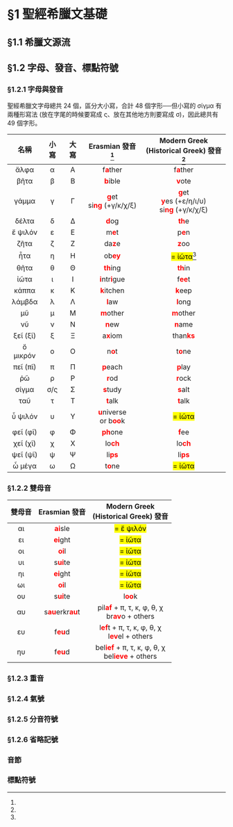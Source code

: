# §1 聖經希臘文基礎

## §1.1 希臘文源流

## §1.2 字母、發音、標點符號

### §1.2.1 字母與發音

聖經希臘文字母總共 24 個，區分大小寫，合計 48 個字形──但小寫的 σίγμα 有兩種形寫法 (放在字尾的時候要寫成 ς、放在其他地方則要寫成 σ)，因此總共有 49 個字形。

|    名稱    | 小寫  | 大寫  |                Erasmian  發音 [^1]             |                   Modern Greek <br>(Historical Greek) 發音[^2]                    |
| :------: | :-: | :-: | :---------------------------------------: | :-------------------------------------------------------------------: |
|   ἄλφα   |  α  |  Α  |              f<strong><font color='red'>a</font></strong>ther              |                            f<strong><font color='red'>a</font></strong>ther                            |
|   βῆτα   |  β  |  Β  |             <strong><font color='red'>b</font></strong>ible               |                            <strong><font color='red'>v</font></strong>ote                             |
|  γάμμα   |  γ  |  Γ  |<strong><font color='red'>g</font></strong>et <BR> si<strong><font color='red'>ng</font></strong> (+γ/κ/χ/ξ)  |<strong><font color='red'>g</font></strong>et<BR><strong><font color='red'>y</font></strong>es (+ε/η/ι/υ)<BR>si<strong><font color='red'>ng</font></strong> (+γ/κ/χ/ξ) |
|  δέλτα   |  δ  |  Δ  |              <strong><font color='red'>d</font></strong>og                |                            <strong><font color='red'>th</font></strong>e                              |
| ἔ ψιλόν  |  ε  |  Ε  |               m<strong><font color='red'>e</font></strong>t                |                             p<strong><font color='red'>e</font></strong>n                              |
|   ζῆτα   |  ζ  |  Ζ  |               da<strong><font color='red'>z</font></strong>e               |                            <strong><font color='red'>z</font></strong>oo                              |
|   ἦτα    |  η  |  Η  |               ob<strong><font color='red'>ey</font></strong>               |                           <mark>= ἰῶτα</mark>[^3]                            |
|   θῆτα   |  θ  |  Θ  |             <strong><font color='red'>th</font></strong>ing               |                            <strong><font color='red'>th</font></strong>in                             |
|   ἰῶτα   |  ι  |  Ι  |       <strong><font color='red'>i</font></strong>ntr<strong><font color='red'>i</font></strong>gue         |                             f<strong><font color='red'>ee</font></strong>t                             |
|  κάππα   |  κ  |  Κ  |            <strong><font color='red'>k</font></strong>itchen              |                            <strong><font color='red'>k</font></strong>eep                             |
|  λάμβδα  |  λ  |  Λ  |              <strong><font color='red'>l</font></strong>aw                |                            <strong><font color='red'>l</font></strong>ong                             |
|    μῦ    |  μ  |  Μ  |             <strong><font color='red'>m</font></strong>other              |                           <strong><font color='red'>m</font></strong>other                            |
|    νῦ    |  ν  |  Ν  |              <strong><font color='red'>n</font></strong>ew                |                            <strong><font color='red'>n</font></strong>ame                             |
| ξεῖ (ξῖ) |  ξ  |  Ξ  |              a<strong><font color='red'>x</font></strong>iom               |                            than<strong><font color='red'>ks</font></strong>                            |
| ὄ μικρόν |  ο  |  Ο  |               n<strong><font color='red'>o</font></strong>t                |                             t<strong><font color='red'>o</font></strong>ne                             |
| πεῖ (πῖ) |  π  |  Π  |             <strong><font color='red'>p</font></strong>each               |                            <strong><font color='red'>p</font></strong>lay                             |
|    ῥῶ    |  ρ  |  Ρ  |              <strong><font color='red'>r</font></strong>od                |                            <strong><font color='red'>r</font></strong>ock                             |
|  σίγμα   | σ/ς |  Σ  |             <strong><font color='red'>s</font></strong>tudy               |                            <strong><font color='red'>s</font></strong>alt                             |
|   ταῦ    |  τ  |  Τ  |              <strong><font color='red'>t</font></strong>alk               |                            <strong><font color='red'>t</font></strong>alk                             |
| ὖ ψιλόν  |  υ  |  Υ  | <strong><font color='red'>u</font></strong>niverse<BR>or b<strong><font color='red'>oo</font></strong>k   |                           <mark>= ἰῶτα</mark>                            |
| φεῖ (φῖ) |  φ  |  Φ  |             <strong><font color='red'>ph</font></strong>one               |                            <strong><font color='red'>f</font></strong>ee                              |
| χεῖ (χῖ) |  χ  |  Χ  |               lo<strong><font color='red'>ch</font></strong>               |                             lo<strong><font color='red'>ch</font></strong>                             |
| ψεῖ (ψῖ) |  ψ  |  Ψ  |               li<strong><font color='red'>ps</font></strong>               |                             li<strong><font color='red'>ps</font></strong>                             |
|  ὦ μέγα  |  ω  |  Ω  |               t<strong><font color='red'>o</font></strong>ne               |                           <mark>= ἰῶτα</mark>                            |


### §1.2.2 雙母音

| 雙母音  | Erasmian 發音 |        Modern Greek <br>(Historical Greek) 發音       |
|:-:|:-:|:--:|
| αι  |<strong><font color='red'>ai</font></strong>sle  | <mark>= ἔ ψιλόν</mark> |
| ει  |<strong><font color='red'>ei</font></strong>ght  | <mark>= ἰῶτα</mark> |
| οι  |<strong><font color='red'>oi</font></strong>l | <mark>= ἰῶτα</mark> |
| υι  | s<strong><font color='red'>ui</font></strong>te  | <mark>= ἰῶτα</mark> |
| ηι  |<strong><font color='red'>ei</font></strong>ght  |<mark>= ἰῶτα</mark> |
| ωι  |<strong><font color='red'>oi</font></strong>l |<mark>= ἰῶτα</mark> |
| ου  | s<strong><font color='red'>ui</font></strong>te  | l<strong><font color='red'>oo</font></strong>k |
| αυ  | s<strong><font color='red'>au</font></strong>erkr<strong><font color='red'>au</font></strong>t | pil<strong><font color='red'>af</font></strong> + π, τ, κ, φ, θ, χ<BR>br<strong><font color='red'>av</font></strong>o + others   |
| ευ  | f<strong><font color='red'>eu</font></strong>d   | l<strong><font color='red'>ef</font></strong>t + π, τ, κ, φ, θ, χ<BR> l<strong><font color='red'>ev</font></strong>el + others |
| ηυ  | f<strong><font color='red'>eu</font></strong>d   | bel<strong><font color='red'>ief</font></strong> + π, τ, κ, φ, θ, χ<BR>bel<strong><font color='red'>ieve</font></strong> + others  |

### §1.2.3 重音

### §1.2.4 氣號

### §1.2.5 分音符號

### §1.2.6 省略記號

### 音節

### 標點符號

[^1]: 
[^2]: 
[^3]: 